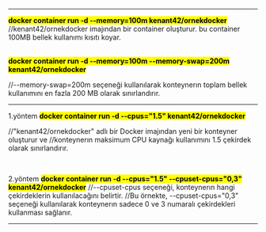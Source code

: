 ----------------------------------------------------------------------------------------

<b><mark>docker container run -d --memory=100m kenant42/ornekdocker</mark></b>
<br>
//kenant42/ornekdocker imajından bir container oluşturur. bu container 100MB bellek kullanımı kısıtı koyar.

<br>
<b><mark>docker container run -d --memory=100m --memory-swap=200m kenant42/ornekdocker</mark></b>
<br>

//--memory-swap=200m seçeneği kullanılarak konteynerın toplam bellek kullanımını en fazla 200 MB olarak sınırlandırır.

----------------------------------------------------------------------------------------

1.yöntem
<b><mark>docker container run -d --cpus="1.5" kenant42/ornekdocker</mark></b>
<br>

//"kenant42/ornekdocker" adlı bir Docker imajından yeni bir konteyner oluşturur ve 
//konteynerın maksimum CPU kaynağı kullanımını 1.5 çekirdek olarak sınırlandırır.

<br>

2.yöntem
<b><mark>docker container run -d --cpus="1.5" --cpuset-cpus="0,3" kenant42/ornekdocker</mark></b>
//--cpuset-cpus seçeneği, konteynerın hangi çekirdeklerin kullanılacağını belirtir. 
//Bu örnekte, --cpuset-cpus="0,3" seçeneği kullanılarak konteynerın sadece 0 ve 3 numaralı çekirdekleri kullanması sağlanır.

----------------------------------------------------------------------------------------
